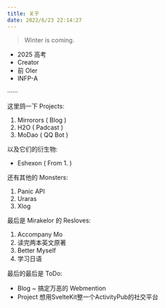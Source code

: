 ```yaml
---
title: 关于
date: 2022/6/23 22:14:27
---
```


> Winter is coming.

- 2025 高考
- Creator
- 前 OIer
- INFP-A

······

这里鸽一下 Projects:
1. Mirrorors ( Blog )
2. H2O ( Padcast )
3. MoDao ( QQ Bot )

以及它们的衍生物:  
- Eshexon ( From 1. )

还有其他的 Monsters:
1. Panic API
2. Uraras 
3. Xlog

最后是 Mirakelor 的 Resloves:
1. Accompany Mo
2. 读完两本英文原著
3. Better Myself
4. 学习日语

最后的最后是 ToDo:
- Blog ~ 搞定万恶的 Webmention
- Project 想用SvelteKit整一个ActivityPub的社交平台


